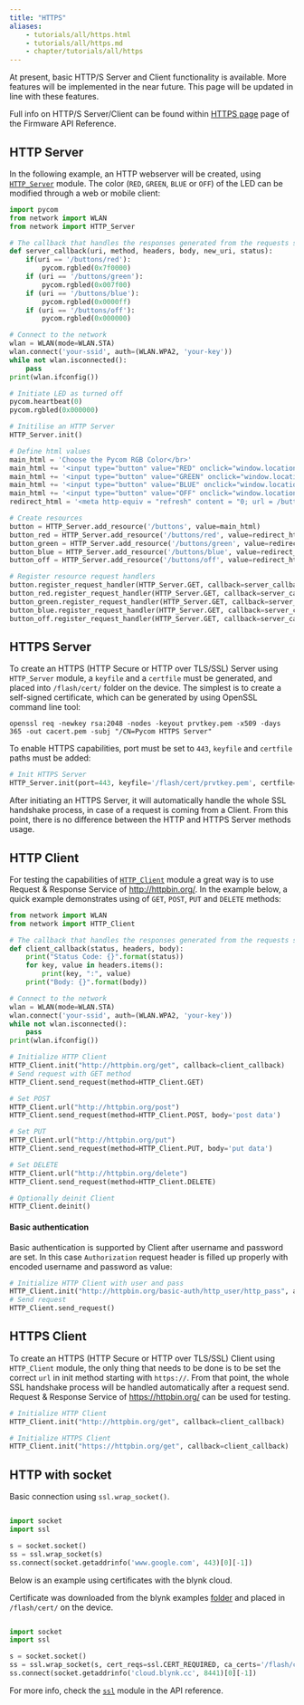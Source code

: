 ```yaml
---
title: "HTTPS"
aliases:
    - tutorials/all/https.html
    - tutorials/all/https.md
    - chapter/tutorials/all/https
---
```


At present, basic HTTP/S Server and Client functionality is available. More features will be implemented in the near future. This page will be updated in line with these features.

Full info on HTTP/S Server/Client can be found within [HTTPS page](http://localhost:1313/firmwareapi/pycom/network/https/) page of the Firmware API Reference.

## HTTP Server

In the following example, an HTTP webserver will be created, using [`HTTP_Server`](http://localhost:1313/firmwareapi/pycom/network/https/server/) module. The color (`RED`, `GREEN`, `BLUE` or `OFF`) of the LED can be modified through a web or mobile client:

```python
import pycom
from network import WLAN
from network import HTTP_Server

# The callback that handles the responses generated from the requests sent to a HTTP/S Server
def server_callback(uri, method, headers, body, new_uri, status):
    if(uri == '/buttons/red'):
        pycom.rgbled(0x7f0000)
    if (uri == '/buttons/green'):
        pycom.rgbled(0x007f00)
    if (uri == '/buttons/blue'):
        pycom.rgbled(0x0000ff)
    if (uri == '/buttons/off'):
        pycom.rgbled(0x000000)

# Connect to the network
wlan = WLAN(mode=WLAN.STA)
wlan.connect('your-ssid', auth=(WLAN.WPA2, 'your-key'))
while not wlan.isconnected():
    pass
print(wlan.ifconfig())

# Initiate LED as turned off
pycom.heartbeat(0)
pycom.rgbled(0x000000)

# Initilise an HTTP Server
HTTP_Server.init()

# Define html values
main_html = 'Choose the Pycom RGB Color</br>'
main_html += '<input type="button" value="RED" onclick="window.location.href=\'buttons/red\';"/>'
main_html += '<input type="button" value="GREEN" onclick="window.location.href=\'buttons/green\';"/>'
main_html += '<input type="button" value="BLUE" onclick="window.location.href=\'buttons/blue\';"/>'
main_html += '<input type="button" value="OFF" onclick="window.location.href=\'buttons/off\';"/>'
redirect_html = '<meta http-equiv = "refresh" content = "0; url = /buttons" />'

# Create resources
button = HTTP_Server.add_resource('/buttons', value=main_html)
button_red = HTTP_Server.add_resource('/buttons/red', value=redirect_html)
button_green = HTTP_Server.add_resource('/buttons/green', value=redirect_html)
button_blue = HTTP_Server.add_resource('/buttons/blue', value=redirect_html)
button_off = HTTP_Server.add_resource('/buttons/off', value=redirect_html)

# Register resource request handlers
button.register_request_handler(HTTP_Server.GET, callback=server_callback)
button_red.register_request_handler(HTTP_Server.GET, callback=server_callback)
button_green.register_request_handler(HTTP_Server.GET, callback=server_callback)
button_blue.register_request_handler(HTTP_Server.GET, callback=server_callback)
button_off.register_request_handler(HTTP_Server.GET, callback=server_callback)
```

## HTTPS Server

To create an HTTPS (HTTP Secure or HTTP over TLS/SSL) Server using `HTTP_Server` module, a `keyfile` and a `certfile` must be generated, and placed into `/flash/cert/` folder on the device. The simplest is to create a self-signed certificate, which can be generated by using OpenSSL command line tool: 

```
openssl req -newkey rsa:2048 -nodes -keyout prvtkey.pem -x509 -days 365 -out cacert.pem -subj "/CN=Pycom HTTPS Server"
```

To enable HTTPS capabilities, port must be set to `443`, `keyfile` and `certfile` paths must be added:

```python
# Init HTTPS Server
HTTP_Server.init(port=443, keyfile='/flash/cert/prvtkey.pem', certfile='/flash/cert/cacert.pem')
```

After initiating an HTTPS Server, it will automatically handle the whole SSL handshake process, in case of a request is coming from a Client. From this point, there is no difference between the HTTP and HTTPS Server methods usage.

## HTTP Client

For testing the capabilities of [`HTTP_Client`](http://localhost:1313/firmwareapi/pycom/network/https/client/) module a great way is to use Request & Response Service of http://httpbin.org/. In the example below, a quick example demonstrates using of `GET`, `POST`, `PUT` and `DELETE` methods:

```python
from network import WLAN
from network import HTTP_Client

# The callback that handles the responses generated from the requests sent to a HTTP/S Server
def client_callback(status, headers, body):
    print("Status Code: {}".format(status))
    for key, value in headers.items(): 
        print(key, ":", value) 
    print("Body: {}".format(body))

# Connect to the network
wlan = WLAN(mode=WLAN.STA)
wlan.connect('your-ssid', auth=(WLAN.WPA2, 'your-key'))
while not wlan.isconnected():
    pass
print(wlan.ifconfig())

# Initialize HTTP Client
HTTP_Client.init("http://httpbin.org/get", callback=client_callback)
# Send request with GET method
HTTP_Client.send_request(method=HTTP_Client.GET)

# Set POST
HTTP_Client.url("http://httpbin.org/post")
HTTP_Client.send_request(method=HTTP_Client.POST, body='post data')

# Set PUT
HTTP_Client.url("http://httpbin.org/put")
HTTP_Client.send_request(method=HTTP_Client.PUT, body='put data')

# Set DELETE
HTTP_Client.url("http://httpbin.org/delete")
HTTP_Client.send_request(method=HTTP_Client.DELETE)

# Optionally deinit Client
HTTP_Client.deinit()
```

#### Basic authentication
Basic authentication is supported by Client after username and password are set. In this case `Authorization` request header is filled up properly with encoded username and password as value:
```python
# Initialize HTTP Client with user and pass
HTTP_Client.init("http://httpbin.org/basic-auth/http_user/http_pass", auth("http_user", "http_pass"), callback=client_callback)
# Send request
HTTP_Client.send_request()
```

## HTTPS Client
To create an HTTPS (HTTP Secure or HTTP over TLS/SSL) Client using `HTTP_Client` module, the only thing that needs to be done is to be set the correct `url` in init method starting with `https://`. From that point, the whole SSL handshake process will be handled automatically after a request send. Request & Response Service of https://httpbin.org/ can be used for testing.

```python
# Initialize HTTP Client
HTTP_Client.init("http://httpbin.org/get", callback=client_callback)
```

```python
# Initialize HTTPS Client
HTTP_Client.init("https://httpbin.org/get", callback=client_callback)
```

## HTTP with socket
Basic connection using `ssl.wrap_socket()`.

```python

import socket
import ssl

s = socket.socket()
ss = ssl.wrap_socket(s)
ss.connect(socket.getaddrinfo('www.google.com', 443)[0][-1])
```

Below is an example using certificates with the blynk cloud.

Certificate was downloaded from the blynk examples [folder](https://github.com/wipy/wipy/tree/master/examples/blynk) and placed in `/flash/cert/` on the device.

```python

import socket
import ssl

s = socket.socket()
ss = ssl.wrap_socket(s, cert_reqs=ssl.CERT_REQUIRED, ca_certs='/flash/cert/ca.pem')
ss.connect(socket.getaddrinfo('cloud.blynk.cc', 8441)[0][-1])
```

For more info, check the [`ssl`](/firmwareapi/micropython/ussl) module in the API reference.
